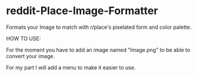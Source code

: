 # reddit-Place-Image-Formatter
Formats your Image to match with r/place's pixelated form and color palette.

HOW TO USE:

For the moment you have to add an image named "Image.png" to be able to convert your image.

For my part I will add a menu to make it easier to use.
